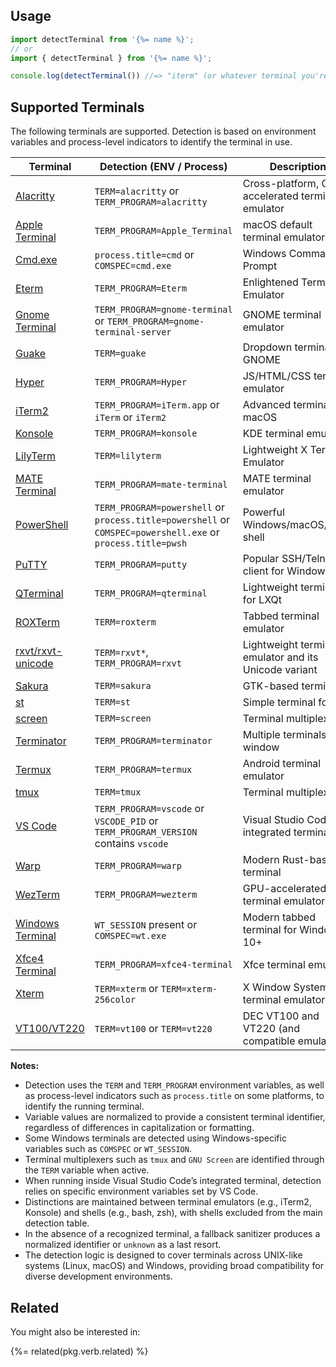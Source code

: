 ## Usage

```js
import detectTerminal from '{%= name %}';
// or
import { detectTerminal } from '{%= name %}';

console.log(detectTerminal()) //=> "iterm" (or whatever terminal you're using)
```

## Supported Terminals

The following terminals are supported. Detection is based on environment variables and process-level indicators to identify the terminal in use.

| Terminal | Detection (ENV / Process) | Description |
| --- | --- | --- |
| [Alacritty](https://github.com/alacritty/alacritty) | `TERM=alacritty` or `TERM_PROGRAM=alacritty` | Cross-platform, GPU-accelerated terminal emulator |
| [Apple Terminal](https://support.apple.com/guide/terminal/welcome/mac) | `TERM_PROGRAM=Apple_Terminal` | macOS default terminal emulator |
| [Cmd.exe](https://docs.microsoft.com/en-us/windows-server/administration/windows-commands/cmd) | `process.title=cmd` or `COMSPEC=cmd.exe` | Windows Command Prompt |
| [Eterm](http://www.eterm.org/) | `TERM_PROGRAM=Eterm` | Enlightened Terminal Emulator |
| [Gnome Terminal](https://help.gnome.org/users/gnome-terminal/stable/) | `TERM_PROGRAM=gnome-terminal` or `TERM_PROGRAM=gnome-terminal-server` | GNOME terminal emulator |
| [Guake](http://guake-project.org/) | `TERM=guake` | Dropdown terminal for GNOME |
| [Hyper](https://hyper.is/) | `TERM_PROGRAM=Hyper` | JS/HTML/CSS terminal emulator |
| [iTerm2](https://iterm2.com/) | `TERM_PROGRAM=iTerm.app` or `iTerm` or `iTerm2` | Advanced terminal for macOS |
| [Konsole](https://konsole.kde.org/) | `TERM_PROGRAM=konsole` | KDE terminal emulator |
| [LilyTerm](https://github.com/Tetralet/LilyTerm) | `TERM=lilyterm` | Lightweight X Terminal Emulator |
| [MATE Terminal](https://mate-desktop.org/) | `TERM_PROGRAM=mate-terminal` | MATE terminal emulator |
| [PowerShell](https://github.com/PowerShell/PowerShell) | `TERM_PROGRAM=powershell` or `process.title=powershell` or `COMSPEC=powershell.exe` or `process.title=pwsh` | Powerful Windows/macOS/Linux shell |
| [PuTTY](https://www.putty.org/) | `TERM_PROGRAM=putty` | Popular SSH/Telnet client for Windows |
| [QTerminal](https://github.com/lxqt/qterminal) | `TERM_PROGRAM=qterminal` | Lightweight terminal for LXQt |
| [ROXTerm](https://roxterm.sourceforge.io/) | `TERM=roxterm` | Tabbed terminal emulator |
| [rxvt/rxvt-unicode](http://rxvt.sourceforge.net/) | `TERM=rxvt*`, `TERM_PROGRAM=rxvt` | Lightweight terminal emulator and its Unicode variant |
| [Sakura](https://launchpad.net/sakura) | `TERM=sakura` | GTK-based terminal |
| [st](https://st.suckless.org/) | `TERM=st` | Simple terminal for X |
| [screen](https://www.gnu.org/software/screen/) | `TERM=screen` | Terminal multiplexer |
| [Terminator](https://gnometerminator.blogspot.com/p/introduction.html) | `TERM_PROGRAM=terminator` | Multiple terminals per window |
| [Termux](https://termux.com/) | `TERM_PROGRAM=termux` | Android terminal emulator |
| [tmux](https://github.com/tmux/tmux) | `TERM=tmux` | Terminal multiplexer |
| [VS Code](https://code.visualstudio.com/) | `TERM_PROGRAM=vscode` or `VSCODE_PID` or `TERM_PROGRAM_VERSION` contains `vscode` | Visual Studio Code integrated terminal |
| [Warp](https://www.warp.dev/) | `TERM_PROGRAM=warp` | Modern Rust-based terminal |
| [WezTerm](https://wezfurlong.org/wezterm/) | `TERM_PROGRAM=wezterm` | GPU-accelerated terminal emulator |
| [Windows Terminal](https://github.com/microsoft/terminal) | `WT_SESSION` present or `COMSPEC=wt.exe` | Modern tabbed terminal for Windows 10+ |
| [Xfce4 Terminal](https://docs.xfce.org/apps/terminal/start) | `TERM_PROGRAM=xfce4-terminal` | Xfce terminal emulator |
| [Xterm](https://invisible-island.net/xterm/) | `TERM=xterm` or `TERM=xterm-256color` | X Window System terminal emulator |
| [VT100/VT220](https://en.wikipedia.org/wiki/VT220) | `TERM=vt100` or `TERM=vt220` | DEC VT100 and VT220 (and compatible emulators) |

**Notes:**

- Detection uses the `TERM` and `TERM_PROGRAM` environment variables, as well as process-level indicators such as `process.title` on some platforms, to identify the running terminal.
- Variable values are normalized to provide a consistent terminal identifier, regardless of differences in capitalization or formatting.
- Some Windows terminals are detected using Windows-specific variables such as `COMSPEC` or `WT_SESSION`.
- Terminal multiplexers such as `tmux` and `GNU Screen` are identified through the `TERM` variable when active.
- When running inside Visual Studio Code’s integrated terminal, detection relies on specific environment variables set by VS Code.
- Distinctions are maintained between terminal emulators (e.g., iTerm2, Konsole) and shells (e.g., bash, zsh), with shells excluded from the main detection table.
- In the absence of a recognized terminal, a fallback sanitizer produces a normalized identifier or `unknown` as a last resort.
- The detection logic is designed to cover terminals across UNIX-like systems (Linux, macOS) and Windows, providing broad compatibility for diverse development environments.


## Related

You might also be interested in:

{%= related(pkg.verb.related) %}
